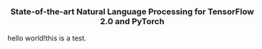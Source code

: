 <h3 align="center">
<p>State-of-the-art Natural Language Processing for TensorFlow 2.0 and PyTorch
</h3>
hello world!this is a test.